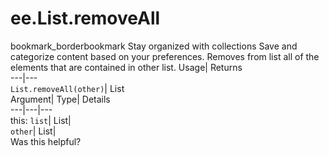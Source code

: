  
#  ee.List.removeAll 
bookmark_borderbookmark Stay organized with collections  Save and categorize content based on your preferences.
Removes from list all of the elements that are contained in other list. 
Usage| Returns  
---|---  
`List.removeAll(other)`| List  
Argument| Type| Details  
---|---|---  
this: `list`| List|   
`other`| List|   
Was this helpful?
